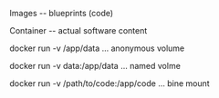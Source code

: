 Images -- blueprints  (code)

Container -- actual software content


docker run -v /app/data ...  anonymous volume  

docker run -v data:/app/data ...  named volme  

docker run -v /path/to/code:/app/code ...  bine mount  

